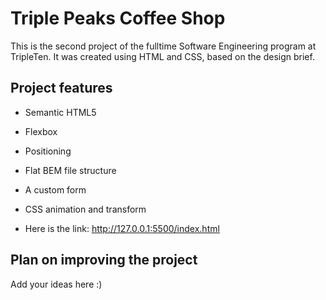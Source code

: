 # Triple Peaks Coffee Shop

This is the second project of the fulltime Software Engineering program at TripleTen. It was created using HTML and CSS, based on the design brief.

## Project features

- Semantic HTML5
- Flexbox
- Positioning
- Flat BEM file structure
- A custom form
- CSS animation and transform

- Here is the link: http://127.0.0.1:5500/index.html

## Plan on improving the project

Add your ideas here :)
